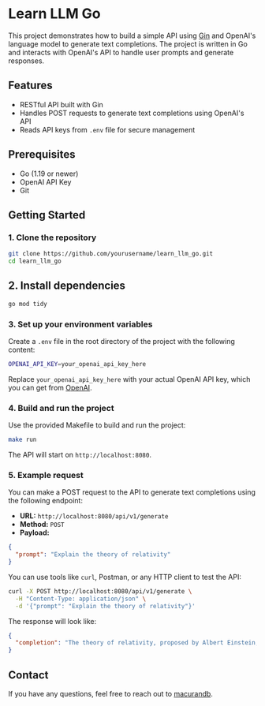 # Learn LLM Go

This project demonstrates how to build a simple API using [Gin](https://gin-gonic.com/) and OpenAI's language model to generate text completions. The project is written in Go and interacts with OpenAI's API to handle user prompts and generate responses.

## Features

- RESTful API built with Gin
- Handles POST requests to generate text completions using OpenAI's API
- Reads API keys from `.env` file for secure management

## Prerequisites

- Go (1.19 or newer)
- OpenAI API Key
- Git

## Getting Started

### 1. Clone the repository

```bash
git clone https://github.com/yourusername/learn_llm_go.git
cd learn_llm_go
```

## 2. Install dependencies

```bash
go mod tidy
``` 

### 3. Set up your environment variables

Create a `.env` file in the root directory of the project with the following content:

```bash
OPENAI_API_KEY=your_openai_api_key_here
``` 

Replace `your_openai_api_key_here` with your actual OpenAI API key, which you can get from [OpenAI](https://platform.openai.com/account/api-keys).

### 4. Build and run the project

Use the provided Makefile to build and run the project:

```bash
make run
``` 

The API will start on `http://localhost:8080`.

### 5. Example request

You can make a POST request to the API to generate text completions using the following endpoint:

- **URL:** `http://localhost:8080/api/v1/generate`
- **Method:** `POST`
- **Payload:**

```json
{
  "prompt": "Explain the theory of relativity"
}
```
You can use tools like `curl`, Postman, or any HTTP client to test the API:

```bash
curl -X POST http://localhost:8080/api/v1/generate \
  -H "Content-Type: application/json" \
  -d '{"prompt": "Explain the theory of relativity"}'
``` 

The response will look like:

```json
{
  "completion": "The theory of relativity, proposed by Albert Einstein, revolutionized the understanding of space, time, and gravity. It consists of two parts: special relativity and general relativity..."
}
```

## Contact

If you have any questions, feel free to reach out to [macurandb](mailto:,macurandb@gmail.com).



